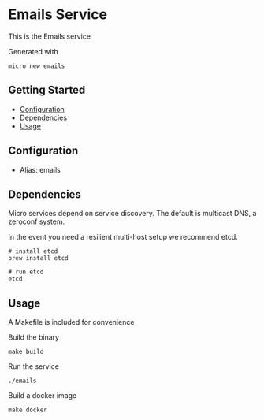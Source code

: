 # Emails Service

This is the Emails service

Generated with

```
micro new emails
```

## Getting Started

- [Configuration](#configuration)
- [Dependencies](#dependencies)
- [Usage](#usage)

## Configuration

- Alias: emails

## Dependencies

Micro services depend on service discovery. The default is multicast DNS, a zeroconf system.

In the event you need a resilient multi-host setup we recommend etcd.

```
# install etcd
brew install etcd

# run etcd
etcd
```

## Usage

A Makefile is included for convenience

Build the binary

```
make build
```

Run the service
```
./emails
```

Build a docker image
```
make docker
```